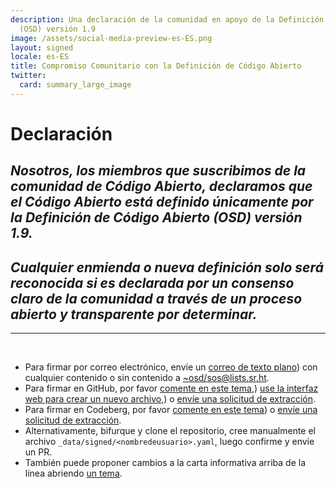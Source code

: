 ```yaml
---
description: Una declaración de la comunidad en apoyo de la Definición de Código Abierto
  (OSD) versión 1.9
image: /assets/social-media-preview-es-ES.png
layout: signed
locale: es-ES
title: Compromiso Comunitario con la Definición de Código Abierto
twitter:
  card: summary_large_image
---
```

# **Declaración**

## *Nosotros, los miembros que suscribimos de la comunidad de Código Abierto, declaramos que el Código Abierto está definido únicamente por la Definición de Código Abierto (OSD) versión 1.9.*

## *Cualquier enmienda o nueva definición solo será reconocida si es declarada por un consenso claro de la comunidad a través de un proceso abierto y transparente por determinar.*

---
<br>

- Para firmar por correo electrónico, envíe un [correo de texto plano](https://useplaintext.email/)) con cualquier contenido o sin contenido a [~osd/sos@lists.sr.ht](mailto:~osd/sos@lists.sr.ht).
- Para firmar en GitHub, por favor [comente en este tema](https://github.com/OpenSourceDefinition/sos/issues/1),) [use la interfaz web para crear un nuevo archivo](https://github.com/OpenSourceDefinition/sos/new/main/_data/signed),) o [envíe una solicitud de extracción](https://github.com/OpenSourceDefinition/sos/pulls).
- Para firmar en Codeberg, por favor [comente en este tema](https://codeberg.org/osd/sos/issues/1)) o [envíe una solicitud de extracción](https://codeberg.org/osd/sos/pulls).
- Alternativamente, bifurque y clone el repositorio, cree manualmente el archivo `_data/signed/<nombredeusuario>.yaml`, luego confirme y envíe un PR.
- También puede proponer cambios a la carta informativa arriba de la línea abriendo [un tema](https://codeberg.org/osd/sos/issues).
